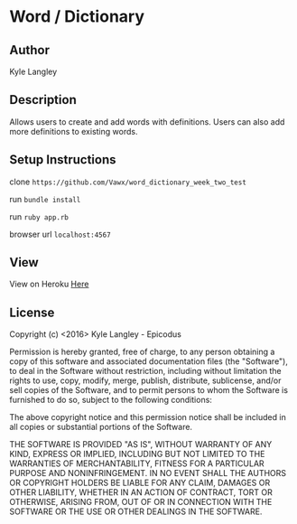 # Word / Dictionary

## Author
Kyle Langley

## Description
Allows users to create and add words with definitions. Users can also add more definitions to existing words.

## Setup Instructions
clone `https://github.com/Vawx/word_dictionary_week_two_test`

run `bundle install`

run `ruby app.rb`

browser url `localhost:4567`

## View

View on Heroku [Here](https://blooming-plateau-8520.herokuapp.com/)

## License
Copyright (c) <2016> Kyle Langley - Epicodus

Permission is hereby granted, free of charge, to any person obtaining a copy of this software and associated documentation files (the "Software"), to deal in the Software without restriction, including without limitation the rights to use, copy, modify, merge, publish, distribute, sublicense, and/or sell copies of the Software, and to permit persons to whom the Software is furnished to do so, subject to the following conditions:

The above copyright notice and this permission notice shall be included in all copies or substantial portions of the Software.

THE SOFTWARE IS PROVIDED "AS IS", WITHOUT WARRANTY OF ANY KIND, EXPRESS OR IMPLIED, INCLUDING BUT NOT LIMITED TO THE WARRANTIES OF MERCHANTABILITY, FITNESS FOR A PARTICULAR PURPOSE AND NONINFRINGEMENT. IN NO EVENT SHALL THE AUTHORS OR COPYRIGHT HOLDERS BE LIABLE FOR ANY CLAIM, DAMAGES OR OTHER LIABILITY, WHETHER IN AN ACTION OF CONTRACT, TORT OR OTHERWISE, ARISING FROM, OUT OF OR IN CONNECTION WITH THE SOFTWARE OR THE USE OR OTHER DEALINGS IN THE SOFTWARE.
